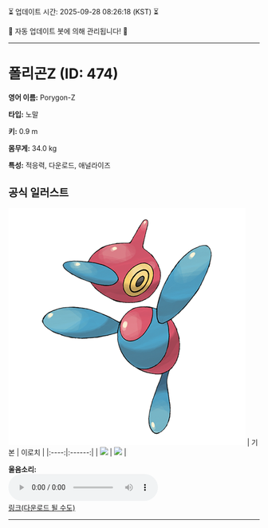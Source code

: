 
⏳ 업데이트 시간: 2025-09-28 08:26:18 (KST) ⏳

🤖 자동 업데이트 봇에 의해 관리됩니다! 🤖

---

# 폴리곤Z (ID: 474)
**영어 이름:** Porygon-Z

**타입:** 노말

**키:** 0.9 m

**몸무게:** 34.0 kg

**특성:** 적응력, 다운로드, 애널라이즈

## 공식 일러스트
![](https://raw.githubusercontent.com/PokeAPI/sprites/master/sprites/pokemon/other/official-artwork/474.png)
| 기본 | 이로치 |
|:----:|:------:|
| <img src="http://play.pokemonshowdown.com/sprites/ani/porygon-z.gif" width="200"> | <img src="http://play.pokemonshowdown.com/sprites/ani-shiny/porygon-z.gif" width="200"> |

**울음소리:**<br><audio controls src="https://raw.githubusercontent.com/PokeAPI/cries/main/cries/pokemon/latest/474.ogg"></audio><br> [링크(다운로드 될 수도)](https://raw.githubusercontent.com/PokeAPI/cries/main/cries/pokemon/latest/474.ogg)


---
